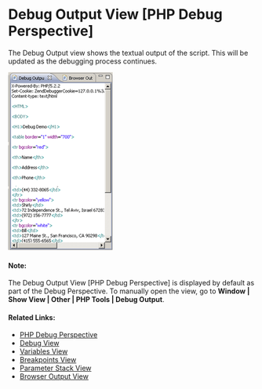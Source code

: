 # Debug Output View [PHP Debug Perspective]

<!--context:debug_output_view-->

The Debug Output view shows the textual output of the script. This will be updated as the debugging process continues.

![Debug Output View](images/debug_output_view.png "Debug Output View")

#### Note:

The Debug Output View [PHP Debug Perspective] is displayed by default as part of the Debug Perspective. To manually open the view, go to **Window | Show View | Other | PHP Tools | Debug Output**.

<!--links-start-->

#### Related Links:

 * [PHP Debug Perspective](000-index.md)
 * [Debug View](008-debug_view.md)
 * [Variables View](016-variables_view.md)
 * [Breakpoints View](024-breakpoints_view.md)
 * [Parameter Stack View](032-parameter_stack.md)
 * [Browser Output View](056-browser_output_view.md)

<!--links-end-->

